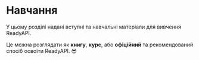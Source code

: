 # Навчання

У цьому розділі надані вступні та навчальні матеріали для вивчення ReadyAPI.

Це можна розглядати як **книгу**, **курс**, або **офіційний** та рекомендований спосіб освоїти ReadyAPI. 😎
